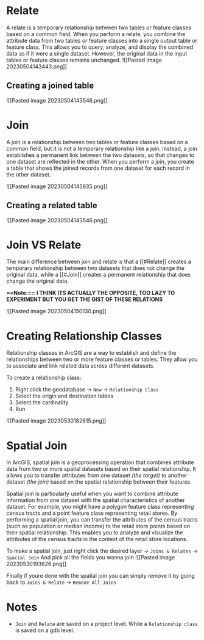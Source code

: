 # Relate
A relate is a temporary relationship between two tables or feature classes based on a common field. When you perform a relate, you combine the attribute data from two tables or feature classes into a single output table or feature class. This allows you to query, analyze, and display the combined data as if it were a single dataset. However, the original data in the input tables or feature classes remains unchanged.
![[Pasted image 20230504143443.png]]

## Creating a joined table

![[Pasted image 20230504143546.png]]

# Join
A join is a relationship between two tables or feature classes based on a common field, but it is not a temporary relationship like a join. Instead, a join establishes a permanent link between the two datasets, so that changes to one dataset are reflected in the other. When you perform a join, you create a table that shows the joined records from one dataset for each record in the other dataset.

![[Pasted image 20230504145935.png]]

## Creating a related table

![[Pasted image 20230504143546.png]]

# Join VS Relate
The main difference between join and relate is that a [[#Relate]] creates a temporary relationship between two datasets that does not change the original data, while a [[#Join]] creates a permanent relationship that does change the original data.
 
**==Note:==** **I THINK ITS ACTUALLY THE OPPOSITE, TOO LAZY TO EXPERIMENT BUT YOU GET THE GIST OF THESE RELATIONS**

![[Pasted image 20230504150130.png]]

# Creating Relationship Classes
Relationship classes in ArcGIS are a way to establish and define the relationships between two or more feature classes or tables. They allow you to associate and link related data across different datasets.

To create a relationship class:
1. Right click the geodatabase -> `New` -> `Relationship Class`
2. Select the origin and destination tables
3. Select the cardinality
4. Run

![[Pasted image 20230530182615.png]]

# Spatial Join
In ArcGIS, spatial join is a geoprocessing operation that combines attribute data from two or more spatial datasets based on their spatial relationship. It allows you to transfer attributes from one dataset *(the target)* to another dataset *(the join)* based on the spatial relationship between their features.

Spatial join is particularly useful when you want to combine attribute information from one dataset with the spatial characteristics of another dataset. For example, you might have a polygon feature class representing census tracts and a point feature class representing retail stores. By performing a spatial join, you can transfer the attributes of the census tracts (such as population or median income) to the retail store points based on their spatial relationship. This enables you to analyze and visualize the attributes of the census tracts in the context of the retail store locations.

To make a spatial join, just right click the desired layer -> `Joins & Relates` -> `Spacial Join`
And pick all the fields you wanna join
![[Pasted image 20230530193626.png]]

Finally if youre done with the spatial join you can simply remove it by going back to `Joins & Relate` -> `Remove All Joins`

# Notes
- `Join` and `Relate` are saved on a project level. While a `Relationship class` is saved on a gdb level.